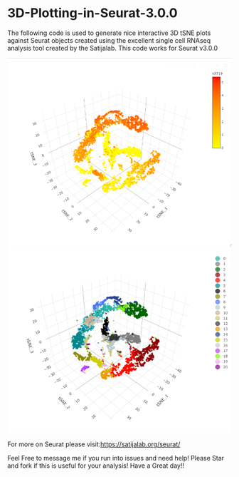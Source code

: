 # 3D-Plotting-in-Seurat-3.0.0

The following code is used to generate nice interactive 3D tSNE plots against Seurat objects created using the excellent single cell RNAseq analysis tool created by the Satijalab. This code works for Seurat v3.0.0

![alt-text](https://github.com/msaadsadiq/3D-Plotting-in-Seurat-3.0.0/blob/master/1.png)
![alt-text](https://github.com/msaadsadiq/3D-Plotting-in-Seurat-3.0.0/blob/master/2.png)

For more on Seurat please visit:https://satijalab.org/seurat/

Feel Free to message me if you run into issues and need help!
Please Star and fork if this is useful for your analysis!
Have a Great day!!
